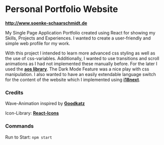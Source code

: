 # Personal Portfolio Website

**http://www.soenke-schaarschmidt.de**

My Single Page Application Portfolio created using React for showing my Skills, Projects and Experiences.
I wanted to create a user-friendly and simple web profile for my work.

With this project I intended to learn more advanced css styling as well as the use of css-variables.
Additionally, I wanted to use transitions and scroll animations as I had not implemented these manually before. 
For the later I used the **[aos library](https://michalsnik.github.io/aos/)**.
The Dark Mode Feature was a nice play with css manipulation. I also wanted to have an easily extendable language switch 
for the content of the website which I implemented using **[i18next](https://www.i18next.com/)**.

### Credits

Wave-Animation inspired by **[Goodkatz](https://codepen.io/goodkatz/pen/LYPGxQz?editors=1100)**

Icon-Library: **[React-Icons](https://react-icons.github.io/react-icons)**

### Commands

Run to Start: `npm start`
